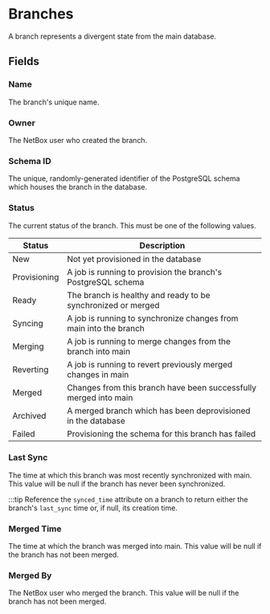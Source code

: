 # Branches

A branch represents a divergent state from the main database.

## Fields

### Name

The branch's unique name.

### Owner

The NetBox user who created the branch.

### Schema ID

The unique, randomly-generated identifier of the PostgreSQL schema which houses the branch in the database.

### Status

The current status of the branch. This must be one of the following values.

| Status       | Description                                                       |
|--------------|-------------------------------------------------------------------|
| New          | Not yet provisioned in the database                               |
| Provisioning | A job is running to provision the branch's PostgreSQL schema      |
| Ready        | The branch is healthy and ready to be synchronized or merged      |
| Syncing      | A job is running to synchronize changes from main into the branch |
| Merging      | A job is running to merge changes from the branch into main       |
| Reverting    | A job is running to revert previously merged changes in main      |
| Merged       | Changes from this branch have been successfully merged into main  |
| Archived     | A merged branch which has been deprovisioned in the database      |
| Failed       | Provisioning the schema for this branch has failed                |

### Last Sync

The time at which this branch was most recently synchronized with main. This value will be null if the branch has never been synchronized.

:::tip
    Reference the `synced_time` attribute on a branch to return either the branch's `last_sync` time or, if null, its creation time.

### Merged Time

The time at which the branch was merged into main. This value will be null if the branch has not been merged.

### Merged By

The NetBox user who merged the branch. This value will be null if the branch has not been merged.
